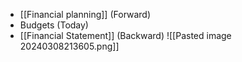 - [[Financial planning]] (Forward)
- Budgets (Today)
- [[Financial Statement]] (Backward)
![[Pasted image 20240308213605.png]]
